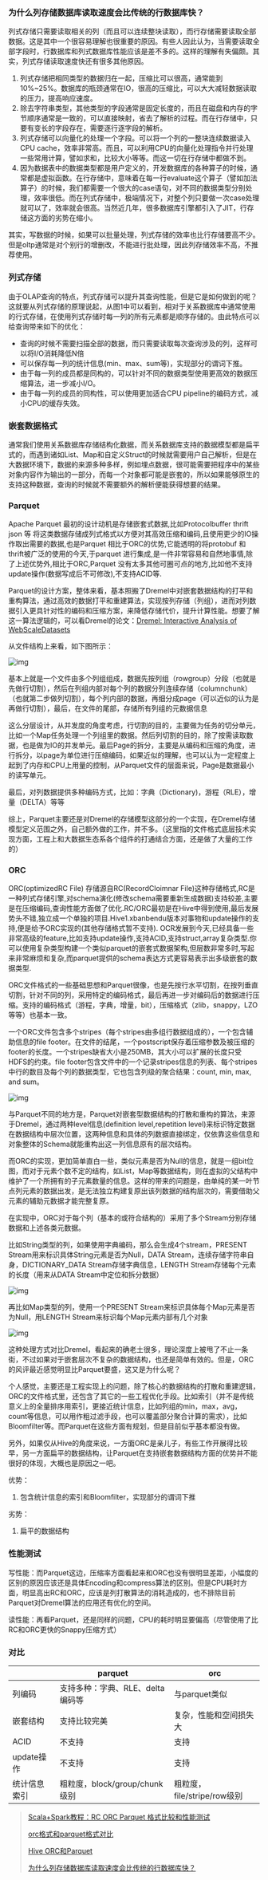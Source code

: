 ### 为什么列存储数据库读取速度会比传统的行数据库快？

列式存储只需要读取相关的列（而且可以连续整块读取），而行存储需要读取全部数据。这是其中一个很容易理解也很重要的原因。有些人因此认为，当需要读取全部字段时，行数据库和列式数据库性能应该是差不多的。这样的理解有失偏颇。其实，列式存储读取速度快还有很多其他原因。

1. 列式存储把相同类型的数据归在一起，压缩比可以很高，通常能到10%~25%。数据库的瓶颈通常在IO，很高的压缩比，可以大大减轻数据读取的压力，提高响应速度。
2. 除去字符串类型，其他类型的字段通常是固定长度的，而且在磁盘和内存的字节顺序通常是一致的，可以直接映射，省去了解析的过程。而在行存储中，只要有变长的字段存在，需要逐行逐字段的解析。
3. 列式存储可以向量化的处理一个字段。可以将一个列的一整块连续数据读入CPU cache，效率非常高。而且，可以利用CPU的向量化处理指令并行处理一些常用计算，譬如求和，比较大小等等。而这一切在行存储中都做不到。
4. 因为数据表中的数据类型都是用户定义的，开发数据库的各种算子的时候，通常都是虚拟函数。在行存储中，意味着在每一行evaluate这个算子（譬如加法算子）的时候，我们都需要一个很大的case语句，对不同的数据类型分别处理，效率很低。而在列式存储中，极端情况下，对整个列只要做一次case处理就可以了，效率就会很高。当然近几年，很多数据库引擎都引入了JIT，行存储这方面的劣势在缩小。

其实，写数据的时候，如果可以批量处理，列式存储的效率也比行存储要高不少。但是oltp通常是对个别行的增删改，不能进行批处理，因此列存储效率不高，不推荐使用。

### 列式存储

由于OLAP查询的特点，列式存储可以提升其查询性能，但是它是如何做到的呢？这就要从列式存储的原理说起，从图1中可以看到，相对于关系数据库中通常使用的行式存储，在使用列式存储时每一列的所有元素都是顺序存储的。由此特点可以给查询带来如下的优化：

- 查询的时候不需要扫描全部的数据，而只需要读取每次查询涉及的列，这样可以将I/O消耗降低N倍
- 可以保存每一列的统计信息(min、max、sum等)，实现部分的谓词下推。
- 由于每一列的成员都是同构的，可以针对不同的数据类型使用更高效的数据压缩算法，进一步减小I/O。
- 由于每一列的成员的同构性，可以使用更加适合CPU pipeline的编码方式，减小CPU的缓存失效。

### 嵌套数据格式

通常我们使用关系数据库存储结构化数据，而关系数据库支持的数据模型都是扁平式的，而遇到诸如List、Map和自定义Struct的时候就需要用户自己解析，但是在大数据环境下，数据的来源多种多样，例如埋点数据，很可能需要把程序中的某些对象内容作为输出的一部分，而每一个对象都可能是嵌套的，所以如果能够原生的支持这种数据，查询的时候就不需要额外的解析便能获得想要的结果。

### Parquet

Apache Parquet 最初的设计动机是存储嵌套式数据,比如Protocolbuffer thrift json 等 将这类数据存储成列式格式以方便对其高效压缩和编码,且使用更少的IO操作取出需要的数据,也是Parquet 相比于ORC的优势,它能透明的将protobuf 和thrift被广泛的使用的今天,于parquet 进行集成,是一件非常容易和自然地事情,除了上述优势外,相比于ORC,Parquet 没有太多其他可圈可点的地方,比如他不支持update操作(数据写成后不可修改),不支持ACID等.

Parquet的设计方案，整体来看，基本照搬了Dremel中对嵌套数据结构的打平和重构算法，通过高效的数据打平和重建算法，实现按列存储（列组），进而对列数据引入更具针对性的编码和压缩方案，来降低存储代价，提升计算性能。想要了解这一算法逻辑的，可以看Dremel的论文：[Dremel: Interactive Analysis of WebScaleDatasets](http://research.google.com/pubs/pub36632.html)

从文件结构上来看，如下图所示：

![img](assets/180912163528362.png)

基本上就是一个文件由多个列组组成，数据先按列组（rowgroup）分段（也就是先做行切割），然后在列组内部对每个列的数据分列连续存储（columnchunk）（也就第二步做列切割），每个列内部的数据，再细分成page（可以近似的认为是再做行切割），最后，在文件的尾部，存储所有列组的元数据信息

这么分层设计，从并发度的角度考虑，行切割的目的，主要做为任务的切分单元，比如一个Map任务处理一个列组里的数据。然后列切割的目的，除了按需读取数据，也是做为IO的并发单元。最后Page的拆分，主要是从编码和压缩的角度，进行拆分，以page为单位进行压缩编码，如果近似的理解，也可以认为一定程度上起到了内存和CPU上用量的控制，从Parquet文件的层面来说，Page是数据最小的读写单元。

最后，对列数据提供多种编码方式，比如：字典（Dictionary)，游程（RLE），增量（DELTA）等等

综上，Parquet主要还是对Dremel的存储模型这部分的一个实现，在Dremel存储模型定义范围之外，自己额外做的工作，并不多。（这里指的文件格式底层技术实现方面，工程上和大数据生态系各个组件的打通结合方面，还是做了大量的工作的）

### ORC

ORC(optimizedRC File) 存储源自RC(RecordCloimnar File)这种存储格式,RC是一种列式存储引擎,对schema演化(修改schema需要重新生成数据)支持较差,主要是在压缩编码,查询性能方面做了优化.RC/ORC最初是在Hive中得到使用,最后发展势头不错,独立成一个单独的项目.Hive1.xbanbendu版本对事物和update操作的支持,便是给予ORC实现的(其他存储格式暂不支持).
OCR发展到今天,已经具备一些非常高级的feature,比如支持update操作,支持ACID,支持struct,array复杂类型.你可以使用复杂类型构建一个类似parquet的嵌套式数据架构,但层数非常多时,写起来非常麻烦和复杂,而parquet提供的schema表达方式更容易表示出多级嵌套的数据类型.

ORC文件格式的一些基础思想和Parquet很像，也是先按行水平切割，在按列垂直切割，针对不同的列，采用特定的编码格式，最后再进一步对编码后的数据进行压缩。支持的编码格式（游程，字典，增量，bit），压缩格式（zlib，snappy，LZO等等）也基本一致。

一个ORC文件包含多个stripes（每个stripes由多组行数据组成的），一个包含辅助信息的file footer。在文件的结尾，一个postscript保存着压缩参数及被压缩的footer的长度。一个stripes缺省大小是250MB，其大小可以扩展的长度只受HDFS的约束。file footer包含文件中的一个记录stripes信息的列表、每个stripes中行的数目及每个列的数据类型，它也包含列级的聚合结果：count, min, max, and sum。

![img](assets/180912163528363.png)

与Parquet不同的地方是，Parquet对嵌套型数据结构的打散和重构的算法，来源于Dremel，通过两种level信息(definition level,repetition level)来标识特定数据在数据结构中层次位置，这两种信息和具体的列数据直接绑定，仅依靠这些信息和对象整体的Schema就能重构出这一列信息原有的层次结构。

而ORC的实现，更加简单直白一些，类似元素是否为Null的信息，就是一组bit位图，而对于元素个数不定的结构，如List，Map等数据结构，则在虚拟的父结构中维护了一个所拥有的子元素数量的信息。这样的带来的问题是，由单纯的某一叶节点列元素的数据出发，是无法独立构建复原出该列数据的结构层次的，需要借助父元素的辅助元数据才能完整复原。

在实现中，ORC对于每个列（基本的或符合结构的）采用了多个Stream分别存储数据和上述各类元数据。

比如String类型的列，如果使用字典编码，那么会生成4个stream，PRESENT Stream用来标识具体String元素是否为Null，DATA Stream，连续存储字符串自身，DICTIONARY_DATA Stream存储字典信息，LENGTH Stream存储每个元素的长度（用来从DATA Stream中定位和拆分数据）

![img](assets/180912163528364.png)

再比如Map类型的列，使用一个PRESENT Stream来标识具体每个Map元素是否为Null，用LENGTH 
Stream来标识每个Map元素内部有几个对象

![img](assets/180912163528365.png)

这种处理方式对比Dremel，看起来的确老土很多，理论深度上被甩了不止一条街，不过如果对于嵌套层次不复杂的数据结构，也还是简单有效的。但是，ORC的风评最近感觉明显比Parquet要盛，这又是为什么呢？

个人感觉，主要还是工程实现上的问题，除了核心的数据结构的打散和重建逻辑，ORC的文件格式里，还包含了其它的一些工程优化手段。比如索引（并不是传统意义上的全量排序用索引，更接近统计信息，比如列组的min，max，avg，count等信息，可以用作粗过滤手段，也可以覆盖部分聚合计算的需求），比如Bloomfilter等。而Parquet在这些方面有规划，但是目前似乎基本都没有做。

另外，如果仅从Hive的角度来说，一方面ORC是亲儿子，有些工作开展得比较早，另一方面扁平的数据结构，让Parquet在支持嵌套数据结构方面的优势并不能很好的体现，大概也是原因之一吧。

优势：

1. 包含统计信息的索引和Bloomfilter，实现部分的谓词下推

劣势：

1. 扁平的数据结构

### 性能测试

写性能：而Parquet这边，压缩率方面看起来和ORC也没有很明显差距，小幅度的区别的原因应该还是具体Encoding和compress算法的区别。但是CPU耗时方面，明显高出RC和ORC，应该是列打散算法的消耗造成的，也不排除目前Parquet对Dremel算法的应用还有优化的空间。

读性能：再看Parquet，还是同样的问题，CPU的耗时明显要偏高（尽管使用了比RC和ORC更快的Snappy压缩方式）

### 对比

|              | parquet                          | orc                         |
| ------------ | -------------------------------- | --------------------------- |
| 列编码       | 支持多种：字典、RLE、delta编码等 | 与parquet类似               |
| 嵌套结构     | 支持比较完美                     | 复杂，性能和空间损失大      |
| ACID         | 不支持                           | 支持                        |
| update操作   | 不支持                           | 支持                        |
| 统计信息索引 | 粗粒度，block/group/chunk级别    | 粗粒度，file/stripe/row级别 |



> [Scala+Spark教程：RC ORC Parquet 格式比较和性能测试](http://bigdatastudy.net/show.aspx?id=571&cid=9)
>
> [orc格式和parquet格式对比](https://yq.aliyun.com/articles/226990)
>
> [Hive ORC和Parquet](https://blog.csdn.net/jiangshouzhuang/article/details/51416744)
>
> [为什么列存储数据库读取速度会比传统的行数据库快？](https://www.zhihu.com/question/29380943/answer/556258418)